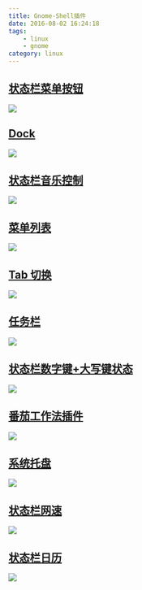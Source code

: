 ```yaml
---
title: Gnome-Shell插件
date: 2016-08-02 16:24:18
tags: 
	- linux
	- gnome
category: linux
---
```


## [状态栏菜单按钮](http://public-links.qiniudn.com/gnome-shell-menu.png)
![](https://extensions.gnome.org/static/extension-data/screenshots/screenshot_327_4.png)

## [Dock](http://public-links.qiniudn.com/gnome-shell-dock.png)
![](https://extensions.gnome.org/static/extension-data/screenshots/screenshot_307_VW5dorQ.png)

## [状态栏音乐控制](http://public-links.qiniudn.com/gnome-shell-media-player-indicator.png)
![](https://extensions.gnome.org/static/extension-data/screenshots/screenshot_55_3.png)


## [菜单列表](http://public-links.qiniudn.com/gnome-shell-applications-menu.png)
![](https://extensions.gnome.org/static/extension-data/screenshots/screenshot_6.png)

## [Tab 切换](http://public-links.qiniudn.com/gnome-shell-alternatetab/)
![](https://extensions.gnome.org/static/extension-data/screenshots/screenshot_15.png)

## [任务栏](http://public-links.qiniudn.com/gnome-shell-taskbar/)
![](https://extensions.gnome.org/static/extension-data/screenshots/screenshot_584_PSh3ecJ.png)

## [状态栏数字键+大写键状态](http://public-links.qiniudn.com/gnome-shell-lock-keys/)
![](https://extensions.gnome.org/static/extension-data/screenshots/screenshot_36_2.png)

## [番茄工作法插件](http://public-links.qiniudn.com/gnome-shell-pomodoro/) 
![](https://extensions.gnome.org/static/extension-data/screenshots/screenshot_53_2.png)

## [系统托盘](http://public-links.qiniudn.com/gnome-shell-topicons/)
![](https://extensions.gnome.org/static/extension-data/screenshots/screenshot_495.png)

## [状态栏网速](http://public-links.qiniudn.com/gnome-shell-netspeed/)
![](https://extensions.gnome.org/static/extension-data/screenshots/screenshot_104_1.png)

## [状态栏日历](http://public-links.qiniudn.com/gnome-shell-analog-clock/)
![](https://extensions.gnome.org/static/extension-data/screenshots/screenshot_163.png)
